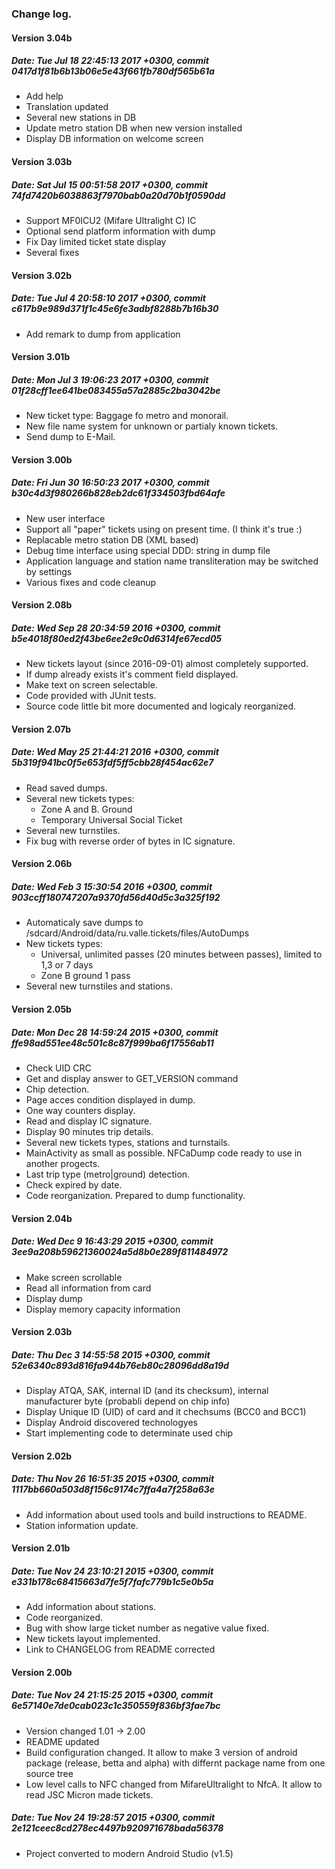 ### Change log.

#### Version 3.04b
##### Date:   Tue Jul 18 22:45:13 2017 +0300, commit 0417d1f81b6b13b06e5e43f661fb780df565b61a

- Add help
- Translation updated
- Several new stations in DB
- Update metro station DB when new version installed
- Display DB information on welcome screen

#### Version 3.03b
##### Date:   Sat Jul 15 00:51:58 2017 +0300, commit 74fd7420b6038863f7970bab0a20d70b1f0590dd

- Support MF0ICU2 (Mifare Ultralight C) IC
- Optional send platform information with dump
- Fix Day limited ticket state display
- Several fixes

#### Version 3.02b
##### Date:   Tue Jul 4 20:58:10 2017 +0300, commit c617b9e989d371f1c45e6fe3adbf8288b7b16b30

- Add remark to dump from application

#### Version 3.01b
##### Date:   Mon Jul 3 19:06:23 2017 +0300, commit 01f28cff1ee641be083455a57a2885c2ba3042be

- New ticket type: Baggage fo metro and monorail.
- New file name system for unknown or partialy known tickets.
- Send dump to E-Mail.

#### Version 3.00b
##### Date:   Fri Jun 30 16:50:23 2017 +0300, commit b30c4d3f980266b828eb2dc61f334503fbd64afe

- New user interface
- Support all "paper" tickets using on present time. (I think it's true :)
- Replacable metro station DB (XML based)
- Debug time interface using special DDD: string in dump file
- Application language and station name transliteration may be switched by settings
- Various fixes and code cleanup

#### Version 2.08b
##### Date:   Wed Sep 28 20:34:59 2016 +0300, commit b5e4018f80ed2f43be6ee2e9c0d6314fe67ecd05

- New tickets layout (since 2016-09-01) almost completely supported.
- If dump already exists it's comment field displayed.
- Make text on screen selectable.
- Code provided with JUnit tests.
- Source code little bit more documented and logicaly reorganized.

#### Version 2.07b
##### Date:   Wed May 25 21:44:21 2016 +0300, commit 5b319f941bc0f5e653fdf5ff5cbb28f454ac62e7

- Read saved dumps.
- Several new tickets types:
  - Zone A and B. Ground
  - Temporary Universal Social Ticket
- Several new turnstiles.
- Fix bug with reverse order of bytes in IC signature.

#### Version 2.06b
##### Date:   Wed Feb 3 15:30:54 2016 +0300, commit 903ccff180747207a9370fd56d40d5c3a325f192

- Automaticaly save dumps to /sdcard/Android/data/ru.valle.tickets/files/AutoDumps
- New tickets types:
  - Universal, unlimited passes (20 minutes between passes), limited to 1,3 or 7 days
  - Zone B ground 1 pass
- Several new turnstiles and stations.

#### Version 2.05b
##### Date:   Mon Dec 28 14:59:24 2015 +0300, commit ffe98ad551ee48c501c8c87f999ba6f17556ab11

- Check UID CRC
- Get and display answer to GET_VERSION command
- Chip detection.
- Page acces condition displayed in dump.
- One way counters display.
- Read and display IC signature.
- Display 90 minutes trip details.
- Several new tickets types, stations and turnstails.
- MainActivity as small as possible. NFCaDump code ready to use in another progects.
- Last trip type (metro|ground) detection.
- Check expired by date.
- Code reorganization. Prepared to dump functionality.

#### Version 2.04b
##### Date:   Wed Dec 9 16:43:29 2015 +0300, commit 3ee9a208b59621360024a5d8b0e289f811484972

- Make screen scrollable
- Read all information from card
- Display dump
- Display memory capacity information

#### Version 2.03b
##### Date:   Thu Dec 3 14:55:58 2015 +0300, commit 52e6340c893d816fa944b76eb80c28096dd8a19d

- Display ATQA, SAK, internal ID (and its checksum), internal manufacturer byte (probabli depend on chip info)
- Display Unique ID (UID) of card and it chechsums (BCC0 and BCC1)
- Display Android discovered technologyes
- Start implementing code to determinate used chip

#### Version 2.02b
##### Date:   Thu Nov 26 16:51:35 2015 +0300, commit 1117bb660a503d8f156c9174c7ffa4a7f258a63e

- Add information about used tools and build instructions to README.
- Station information update.

#### Version 2.01b
##### Date:   Tue Nov 24 23:10:21 2015 +0300, commit e331b178c68415663d7fe5f7fafc779b1c5e0b5a

- Add information about stations.
- Code reorganized.
- Bug with show large ticket number as negative value fixed.
- New tickets layout implemented.
- Link to CHANGELOG from README corrected

#### Version 2.00b
##### Date:   Tue Nov 24 21:15:25 2015 +0300, commit 6e57140e7de0cab023c1c350559f836bf3fae7bc

- Version changed 1.01 -> 2.00
- README updated
- Build configuration changed.
  It allow to make 3 version of android package (release, betta and alpha) with differnt package name from one source tree
- Low level calls to NFC changed from MifareUltralight to NfcA. It allow to read JSC Micron made tickets.

##### Date:   Tue Nov 24 19:28:57 2015 +0300, commit 2e121ceec8cd278ec4497b920971678bada56378

- Project converted to modern Android Studio (v1.5)

